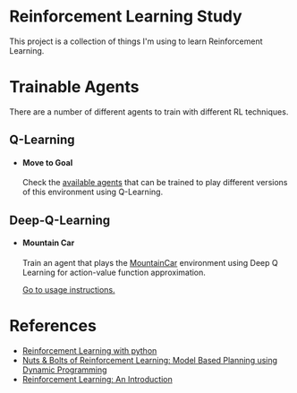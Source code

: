 # Reinforcement Learning Study

This project is a collection of things I'm using to learn Reinforcement Learning.


# Trainable Agents
There are a number of different agents to train with different RL techniques.

## Q-Learning
 - #### Move to Goal
    Check the [available agents](https://github.com/fiquinho/reinforcement_learning_study/tree/master/agents/q_learning/move_to_goal)
that can be trained to play different versions of this environment using Q-Learning.

## Deep-Q-Learning
 - ####  Mountain Car
    Train an agent that plays the [MountainCar](https://gym.openai.com/envs/MountainCar-v0/) environment 
using Deep Q Learning for action-value function approximation.

    [Go to usage instructions.](https://github.com/fiquinho/reinforcement_learning_study/tree/master/agents/deep_q_learning/mountain_car)


# References
 - [Reinforcement Learning with python](https://pythonprogramming.net/q-learning-reinforcement-learning-python-tutorial/)
 - [Nuts & Bolts of Reinforcement Learning: Model Based Planning using Dynamic Programming](https://www.analyticsvidhya.com/blog/2018/09/reinforcement-learning-model-based-planning-dynamic-programming/)
 - [Reinforcement Learning: An Introduction](http://incompleteideas.net/sutton/book/RLbook2018.pdf)
